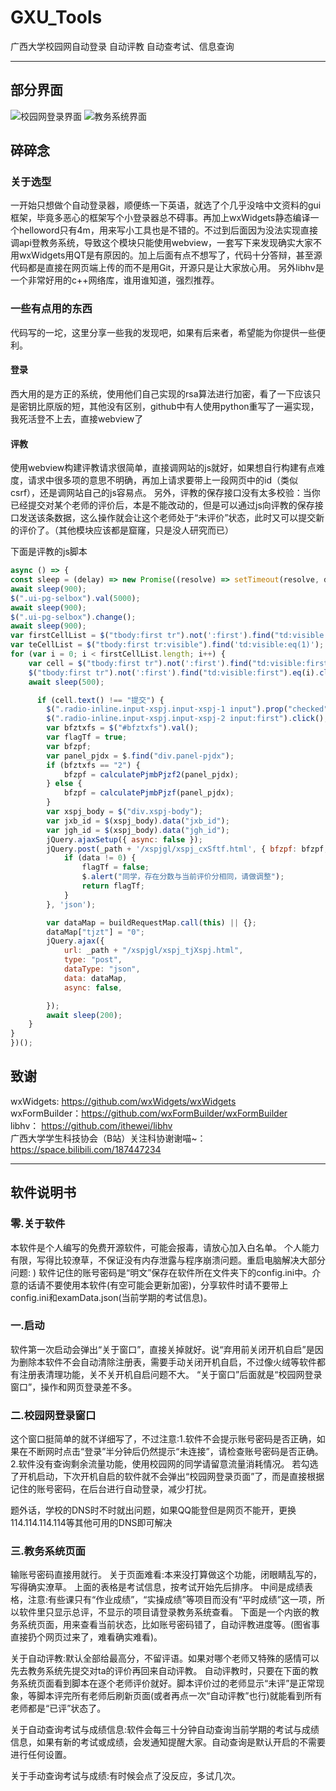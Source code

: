 # GXU_Tools
广西大学校园网自动登录 自动评教 自动查考试、信息查询

---
## 部分界面
![校园网登录界面](https://036aaa68.telegraph-image-2r3.pages.dev/file/6a196661fa7a9ad1eecbf.png)
![教务系统界面](https://036aaa68.telegraph-image-2r3.pages.dev/file/f6019b05f7ab293e49318.png)





## 碎碎念
### 关于选型
一开始只想做个自动登录器，顺便练一下英语，就选了个几乎没啥中文资料的gui框架，毕竟多恶心的框架写个小登录器总不碍事。再加上wxWidgets静态编译一个helloword只有4m，用来写小工具也是不错的。不过到后面因为没法实现直接调api登教务系统，导致这个模块只能使用webview，一套写下来发现确实大家不用wxWidgets用QT是有原因的。加上后面有点不想写了，代码十分答辩，甚至源代码都是直接在网页端上传的而不是用Git，开源只是让大家放心用。
另外libhv是一个非常好用的c++网络库，谁用谁知道，强烈推荐。

### 一些有点用的东西
代码写的一坨，这里分享一些我的发现吧，如果有后来者，希望能为你提供一些便利。
#### 登录
西大用的是方正的系统，使用他们自己实现的rsa算法进行加密，看了一下应该只是密钥比原版的短，其他没有区别，github中有人使用python重写了一遍实现，我死活登不上去，直接webview了
#### 评教
使用webview构建评教请求很简单，直接调网站的js就好，如果想自行构建有点难度，请求中很多项的意思不明确，再加上请求要带上一段网页中的id（类似csrf），还是调网站自己的js容易点。
另外，评教的保存接口没有太多校验：当你已经提交对某个老师的评价后，本是不能改动的，但是可以通过js向评教的保存接口发送该条数据，这么操作就会让这个老师处于“未评价”状态，此时又可以提交新的评价了。（其他模块应该都是窟窿，只是没人研究而已）

下面是评教的js脚本

``` javascript
async () => {
const sleep = (delay) => new Promise((resolve) => setTimeout(resolve, delay));
await sleep(900);
$(".ui-pg-selbox").val(5000);
await sleep(900);
$(".ui-pg-selbox").change();
await sleep(900);
var firstCellList = $("tbody:first tr").not(':first').find("td:visible:first");
var teCellList = $("tbody:first tr:visible").find('td:visible:eq(1)');
for (var i = 0; i < firstCellList.length; i++) {
    var cell = $("tbody:first tr").not(':first').find("td:visible:first").eq(i);
    $("tbody:first tr").not(':first').find("td:visible:first").eq(i).click();
    await sleep(500);

	  if (cell.text() !== "提交") {
        $(".radio-inline.input-xspj.input-xspj-1 input").prop("checked", true);
        $(".radio-inline.input-xspj.input-xspj-2 input:first").click();
        var bfztxfs = $("#bfztxfs").val();
        var flagTf = true;
        var bfzpf;
        var panel_pjdx = $.find("div.panel-pjdx");
        if (bfztxfs == "2") {
            bfzpf = calculatePjmbPjzf2(panel_pjdx);
        } else {
            bfzpf = calculatePjmbPjzf(panel_pjdx);
        }
        var xspj_body = $("div.xspj-body");
        var jxb_id = $(xspj_body).data("jxb_id");
        var jgh_id = $(xspj_body).data("jgh_id");
        jQuery.ajaxSetup({ async: false });
        jQuery.post(_path + '/xspjgl/xspj_cxSftf.html', { bfzpf: bfzpf, jxb_id: jxb_id, jgh_id: jgh_id }, function (data) {
            if (data != 0) {
                flagTf = false;
                $.alert("同学，存在分数与当前评价分相同，请做调整");
                return flagTf;
            }
        }, 'json');

        var dataMap = buildRequestMap.call(this) || {};
        dataMap["tjzt"] = "0";
        jQuery.ajax({
            url: _path + "/xspjgl/xspj_tjXspj.html",
            type: "post",
            dataType: "json",
            data: dataMap,
            async: false,

        });
        await sleep(200);
    }
}
})();

```

## 致谢
wxWidgets: https://github.com/wxWidgets/wxWidgets </br>
wxFormBuilder：https://github.com/wxFormBuilder/wxFormBuilder </br>
libhv： https://github.com/ithewei/libhv </br>
广西大学学生科技协会（B站）关注科协谢谢喵~：https://space.bilibili.com/187447234



---
## 软件说明书


### 零.关于软件
本软件是个人编写的免费开源软件，可能会报毒，请放心加入白名单。
个人能力有限，写得比较潦草，不保证没有内存泄露与程序崩溃问题。重启电脑解决大部分问题: )
软件记住的账号密码是“明文”保存在软件所在文件夹下的config.ini中。介意的话请不要使用本软件(有空可能会更新加密)，分享软件时请不要带上config.ini和examData.json(当前学期的考试信息)。


### 一.启动
软件第一次启动会弹出“关于窗口”，直接关掉就好。说“弃用前关闭开机自启”是因为删除本软件不会自动清除注册表，需要手动关闭开机自启，不过像火绒等软件都有注册表清理功能，关不关开机自启问题不大。
“关于窗口”后面就是“校园网登录窗口”，操作和网页登录差不多。
### 二.校园网登录窗口
这个窗口挺简单的就不详细写了，不过注意:1.软件不会提示账号密码是否正确，如果在不断网时点击“登录”半分钟后仍然提示“未连接”，请检查账号密码是否正确。2.软件没有查询剩余流量功能，使用校园网的同学请留意流量消耗情况。
若勾选了开机启动，下次开机自启的软件就不会弹出“校园网登录页面”了，而是直接根据记住的账号密码，在后台进行自动登录，减少打扰。

题外话，学校的DNS时不时就出问题，如果QQ能登但是网页不能开，更换114.114.114.114等其他可用的DNS即可解决

### 三.教务系统页面
输账号密码直接用就行。
关于页面难看:本来没打算做这个功能，闭眼睛乱写的，写得确实潦草。
上面的表格是考试信息，按考试开始先后排序。
中间是成绩表格，注意:有些课只有“作业成绩”，“实操成绩”等项目而没有“平时成绩”这一项，所以软件里只显示总评，不显示的项目请登录教务系统查看。
下面是一个内嵌的教务系统页面，用来查看当前状态，比如账号密码错了，自动评教进度等。(图省事直接扔个网页过来了，难看确实难看)。

关于自动评教:默认全部给最高分，不留评语。如果对哪个老师又特殊的感情可以先去教务系统先提交对ta的评价再回来自动评教。
自动评教时，只要在下面的教务系统页面看到脚本在逐个老师评价就好。脚本评价过的老师显示“未评”是正常现象，等脚本评完所有老师后刷新页面(或者再点一次“自动评教”也行)就能看到所有老师都是“已评”状态了。

关于自动查询考试与成绩信息:软件会每三十分钟自动查询当前学期的考试与成绩信息，如果有新的考试或成绩，会发通知提醒大家。自动查询是默认开启的不需要进行任何设置。

关于手动查询考试与成绩:有时候会点了没反应，多试几次。


